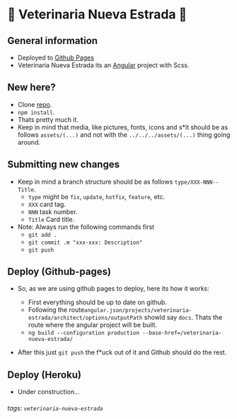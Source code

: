 # 🐾 Veterinaria Nueva Estrada 🐾

## General information
- Deployed to [Github Pages](https://tiagoaltstadt.github.io/veterinaria-estrada-deploy/)
- Veterinaria Nueva Estrada its an [Angular](https://angular.io) project with Scss. 
## New here?
- Clone [repo](https://github.com/TiagoAltstadt/veterinaria-nueva-estrada).
- `npm install`.
- Thats pretty much it.
- Keep in mind that media, like pictures, fonts, icons and s*it should be as follows `assets/(...)` and not with the `../../../assets/(...)` thing going around.

## Submitting new changes  
- Keep in mind a branch structure should be as follows `type/XXX-NNN--Title`.
    - `type` might be `fix`, `update`, `hotfix`, `feature`, etc.
    - `XXX` card tag.  
    - `NNN` task number.
    - `Title` Card title.
- Note: Always run the following commands first
    - `git add .` 
    - `git commit .m "xxx-xxx: Description"`
    - `git push`
## Deploy (Github-pages)

- So, as we are using github pages to deploy, here its how it works:
    - First everything should be up to date on github.
    - Following the route`angular.json/projects/veterinaria-estrada/architect/options/outputPath` showld say `docs`. Thats the route where the angular project will be built.
    - `ng build --configuration production --base-href=/veterinaria-nueva-estrada/`

- After this just `git push` the f*uck out of it and Github should do the rest.

## Deploy (Heroku)
- Under construction...

###### tags: `veterinaria-nueva-estrada`